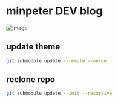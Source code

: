 # minpeter DEV blog
![image](https://user-images.githubusercontent.com/62207008/187146190-09a0fec1-bd04-4083-bf1f-1dfbbbb4fe62.png)

## update theme
```bash
git submodule update --remote --merge
```

## reclone repo
```bash
git submodule update --init --recursive
```
